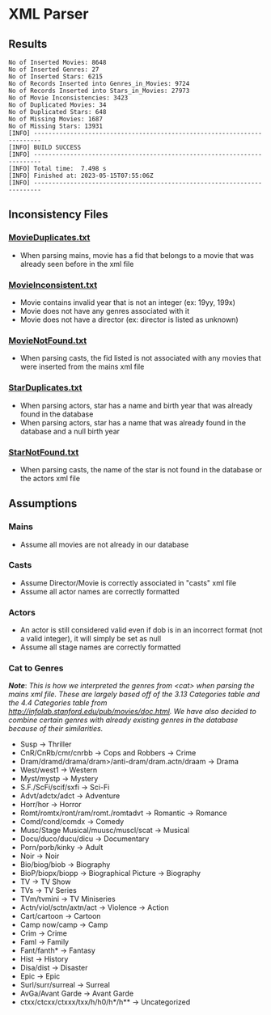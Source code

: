 # XML Parser
## Results
```
No of Inserted Movies: 8648
No of Inserted Genres: 27
No of Inserted Stars: 6215
No of Records Inserted into Genres_in_Movies: 9724
No of Records Inserted into Stars_in_Movies: 27973
No of Movie Inconsistencies: 3423
No of Duplicated Movies: 34
No of Duplicated Stars: 648
No of Missing Movies: 1687
No of Missing Stars: 13931
[INFO] ------------------------------------------------------------------------
[INFO] BUILD SUCCESS
[INFO] ------------------------------------------------------------------------
[INFO] Total time:  7.498 s
[INFO] Finished at: 2023-05-15T07:55:06Z
[INFO] ------------------------------------------------------------------------
```

## Inconsistency Files
### [MovieDuplicates.txt](MovieDuplicate.txt)
- When parsing mains, movie has a fid that belongs to a movie that was already seen before in the xml file
### [MovieInconsistent.txt](MovieInconsistent.txt)
- Movie contains invalid year that is not an integer (ex: 19yy, 199x)
- Movie does not have any genres associated with it
- Movie does not have a director (ex: director is listed as unknown)
### [MovieNotFound.txt](MovieNotFound.txt)
- When parsing casts, the fid listed is not associated with any movies that were inserted from the mains xml file
### [StarDuplicates.txt](StarDuplicates.txt)
- When parsing actors, star has a name and birth year that was already found in the database
- When parsing actors, star has a name that was already found in the database and a null birth year
### [StarNotFound.txt](StarNotFound.txt)
- When parsing casts, the name of the star is not found in the database or the actors xml file


## Assumptions
### Mains
- Assume all movies are not already in our database
### Casts
- Assume Director/Movie is correctly associated in "casts" xml file
- Assume all actor names are correctly formatted
### Actors
- An actor is still considered valid even if dob is in an incorrect format (not a valid integer), it will simply be set as null
- Assume all stage names are correctly formatted

### Cat to Genres
***Note***: *This is how we interpreted the genres from \<cat> when parsing the mains xml file. These are largely based off of the 3.13 Categories table and the 4.4 Categories table from http://infolab.stanford.edu/pub/movies/doc.html. We have also decided to combine certain genres with already existing genres in the database because of their similarities.*
- Susp -> Thriller
- CnR/CnRb/cmr/cnrbb -> Cops and Robbers -> Crime
- Dram/dramd/drama/dram>/anti-dram/dram.actn\/draam -> Drama
- West/west1 -> Western
- Myst/mystp -> Mystery
- S.F./ScFi/scif/sxfi -> Sci-Fi
- Advt/adctx/adct -> Adventure
- Horr/hor -> Horror
- Romt/romtx/ront/ram/romt.\/romtadvt -> Romantic -> Romance
- Comd/cond/comdx -> Comedy
- Musc/Stage Musical/muusc/muscl/scat -> Musical
- Docu/duco/ducu/dicu -> Documentary
- Porn/porb/kinky -> Adult
- Noir -> Noir
- Bio/biog/biob -> Biography
- BioP/biopx/biopp -> Biographical Picture -> Biography
- TV -> TV Show
- TVs -> TV Series
- TVm/tvmini -> TV Miniseries
- Actn/viol/sctn/axtn/act -> Violence -> Action
- Cart/cartoon -> Cartoon
- Camp now/camp -> Camp
- Crim -> Crime
- Faml -> Family
- Fant/fanth* -> Fantasy
- Hist -> History
- Disa/dist -> Disaster
- Epic -> Epic
- Surl/surr/surreal -> Surreal
- AvGa/Avant Garde -> Avant Garde
- ctxx/ctcxx/ctxxx/txx/h/h0/h*/h** -> Uncategorized
